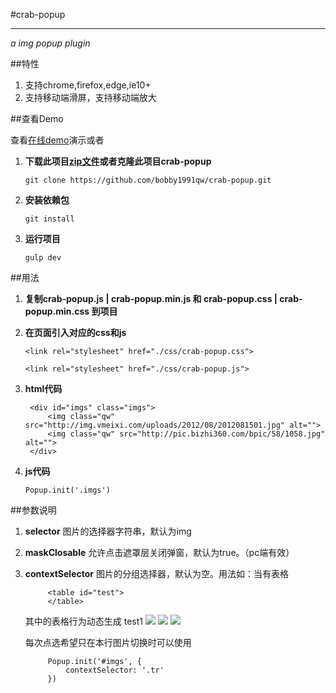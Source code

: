 #crab-popup
***
*a img popup plugin*

##特性

1. 支持chrome,firefox,edge,ie10+
2. 支持移动端滑屏，支持移动端放大

##查看Demo

查看[在线demo](https://bobby1991qw.github.io/crab-popup/)演示或者

1. **下载此项目[zip文件](https://github.com/bobby1991qw/crab-popup/archive/master.zip)或者克隆此项目crab-popup**

    `git clone https://github.com/bobby1991qw/crab-popup.git`

2. **安装依赖包**

    `git install`
    
3. **运行项目**
    
    `gulp dev`

##用法

1. **复制crab-popup.js | crab-popup.min.js 和 crab-popup.css | crab-popup.min.css 到项目**

2. **在页面引入对应的css和js**

    `<link rel="stylesheet" href="./css/crab-popup.css">`
    
    `<link rel="stylesheet" href="./css/crab-popup.js">`

3. **html代码**

        <div id="imgs" class="imgs">                
            <img class="qw" src="http://img.vmeixi.com/uploads/2012/08/2012081501.jpg" alt="">
            <img class="qw" src="http://pic.bizhi360.com/bpic/58/1058.jpg" alt="">        
        </div>
        
4. **js代码**        
            
    `Popup.init('.imgs')`

##参数说明

1. **selector** 图片的选择器字符串，默认为img
2. **maskClosable** 允许点击遮罩层关闭弹窗，默认为true。（pc端有效）
3. **contextSelector** 图片的分组选择器，默认为空。用法如：当有表格
         
            <table id="test">                
            </table>

    其中的表格行为动态生成
            <tr class="tr">
                <td>test1</td>
                <td> <img src="xxxx" /> <img src="xxxx" /> <img src="xxxx" /> </td>
            </tr>
            
    每次点选希望只在本行图片切换时可以使用
    
            Popup.init('#imgs', {
                contextSelector: '.tr'
            })